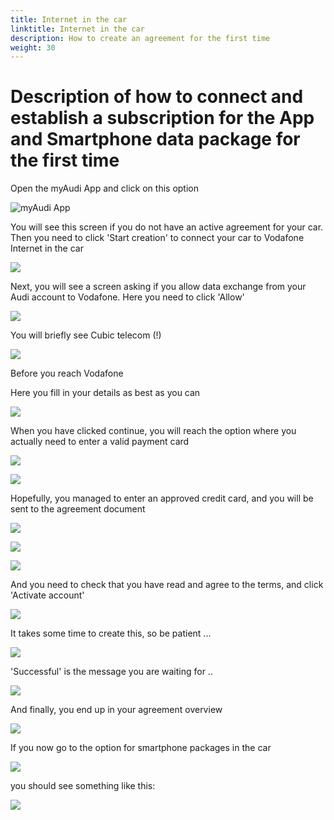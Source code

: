 ```yaml
---
title: Internet in the car
linktitle: Internet in the car
description: How to create an agreement for the first time
weight: 30
---
```


# Description of how to connect and establish a subscription for the App and Smartphone data package for the first time

Open the myAudi App and click on this option

![myAudi App](myaudi-app-1.png)

You will see this screen if you do not have an active agreement for your car. Then you need to click 'Start creation' to connect your car to Vodafone Internet in the car

![](image.png)

Next, you will see a screen asking if you allow data exchange from your Audi account to Vodafone. Here you need to click 'Allow'

![](image-1.png)

You will briefly see Cubic telecom (!)

![](image-2.png)

Before you reach Vodafone

Here you fill in your details as best as you can

![](dataplan.png)

When you have clicked continue, you will reach the option where you actually need to enter a valid payment card

![](dataplan-2.png)

![](image-5.png)

Hopefully, you managed to enter an approved credit card, and you will be sent to the agreement document

![](image-6.png)

![](image-7.png)

![](dataplan-5.png)

And you need to check that you have read and agree to the terms, and click 'Activate account'

![](dataplan-4.png)

It takes some time to create this, so be patient ...

![](image-10.png)

'Successful' is the message you are waiting for ..

![](image-11.png)

And finally, you end up in your agreement overview

![](dataplan-3.png)

If you now go to the option for smartphone packages in the car

![](image-15.png)

you should see something like this:

![](image-13.png)
